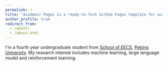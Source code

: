 ```yaml
---
permalink: /
title: "Academic Pages is a ready-to-fork GitHub Pages template for academic personal websites"
author_profile: true
redirect_from: 
  - /about/
  - /about.html
---
```


I'm a fourth year undergraduate student from [School of EECS](https://eecs.pku.edu.cn/), [Peking University](https://www.pku.edu.cn/). My research interest includes machine learning, large language model and reinforcement learning.
